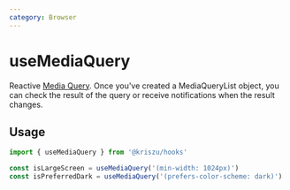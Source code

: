 ```yaml
---
category: Browser
---
```


# useMediaQuery

Reactive [Media Query](https://developer.mozilla.org/en-US/docs/Web/CSS/Media_Queries/Testing_media_queries). Once you've created a MediaQueryList object, you can check the result of the query or receive notifications when the result changes.

## Usage

```js
import { useMediaQuery } from '@kriszu/hooks'

const isLargeScreen = useMediaQuery('(min-width: 1024px)')
const isPreferredDark = useMediaQuery('(prefers-color-scheme: dark)')
```
